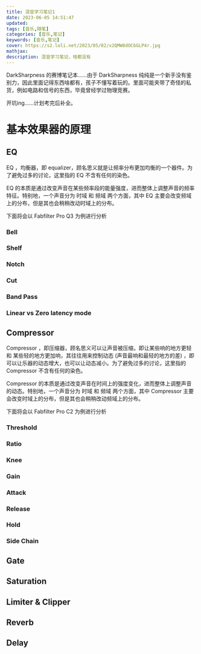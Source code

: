 ```yaml
---
title: 混音学习笔记1
date: 2023-06-05 14:51:47
updated:
tags: [音乐,随笔]
categories: [音乐,笔记]
keywords: [音乐,笔记]
cover: https://s2.loli.net/2023/05/02/x2QMW8dOCbGLP4r.jpg
mathjax:
description: 混音学习笔记，啥都没有
---
```


DarkSharpness 的赛博笔记本......由于 DarkSharpness 纯纯是一个新手没有鉴别力，因此里面记得东西啥都有，孩子不懂写着玩的。里面可能夹带了奇怪的私货，例如电路和信号的东西，毕竟曾经学过物理竞赛。

开坑ing......计划考完后补全。

# 基本效果器的原理

## EQ

EQ ，均衡器，即 equalizer，顾名思义就是让频率分布更加均衡的一个器件。为了避免过多的讨论，这里指的 EQ 不含有任何的染色。

EQ 的本质是通过改变声音在某些频率段的能量强度，进而整体上调整声音的频率特征。特别地，一个声音分为 时域 和 频域 两个方面，其中 EQ 主要会改变频域上的分布，但是其也会稍稍改动时域上的分布。

下面将会以 Fabfilter Pro Q3 为例进行分析

### Bell

### Shelf

### Notch

### Cut

### Band Pass

### Linear vs Zero latency mode

## Compressor

Compressor ，即压缩器，顾名思义可以让声音被压缩，即让某些响的地方更轻 和 某些轻的地方更加响，其往往用来控制动态 (声音最响和最轻的地方的差) ，即可以让乐器的动态增大，也可以让动态减小。为了避免过多的讨论，这里指的 Compressor 不含有任何的染色。

Compressor 的本质是通过改变声音在时间上的强度变化，进而整体上调整声音的动态。特别地，一个声音分为 时域 和 频域 两个方面，其中 Compressor 主要会改变时域上的分布，但是其也会稍稍改动频域上的分布。

下面将会以 Fabfilter Pro C2 为例进行分析

### Threshold


### Ratio

### Knee

### Gain

### Attack

### Release

### Hold

### Side Chain


## Gate

## Saturation

## Limiter & Clipper

## Reverb

## Delay

